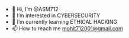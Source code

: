 - 👋 Hi, I’m @ASM712
- 👀 I’m interested in CYBERSECURITY
- 🌱 I’m currently learning ETHICAL HACKING
- 📫 How to reach me mohit712001@gmail.com

<!---
ASM712/ASM712 is a ✨ special ✨ repository because its `README.md` (this file) appears on your GitHub profile.
You can click the Preview link to take a look at your changes.
--->
